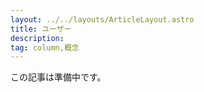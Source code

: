 ```yaml
---
layout: ../../layouts/ArticleLayout.astro
title: ユーザー
description:
tag: column,概念
---
```


この記事は準備中です。
